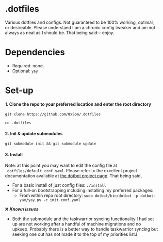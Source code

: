 # .dotfiles
Various dotfiles and configs. Not guaranteed to be 100% working, optimal, or desireable. Please understand I am a chronic config tweaker and am not always as neat as I should be. That being said-- enjoy.

# Dependencies
  + Required: none.
  + Optional: `yay`

# Set-up
#### 1. Clone the repo to your preferred location and enter the root directory
  `git clone https://github.com/OxSon/.dotfiles`
  
  `cd .dotfiles`

#### 2. Init & update submodules
  `git submodule init && git submodule update`

#### 3. Install 
Note: at this point you may want to edit the config file at `.dotfiles/default.conf.yaml`. Please refer to the excellent project documentation available at [the dotbot project page](https://github.com/anishathalye/dotbot). That being said,
  
  + For a basic install of just config files:
  `./install`
  + For a full-on bootstrapping including installing my preferred packages:
    + From within repo root directory: `sudo dotbot/bin/dotbot -p dotbot-yay/yay.py -c init.conf.yaml`
    
  

❌ ***Known issues***

+ Both the submodule and the taskwarrior syncing functionality I had set up are not working after a handful of machine migrations and no upkeep. Probably there is a better way to handle taskwarrior syncing but seeking one out has not made it to the top of my priorities listJ
